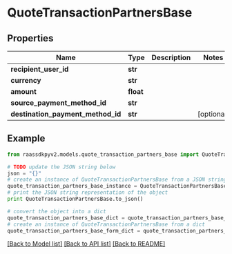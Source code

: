 # QuoteTransactionPartnersBase


## Properties
Name | Type | Description | Notes
------------ | ------------- | ------------- | -------------
**recipient_user_id** | **str** |  | 
**currency** | **str** |  | 
**amount** | **float** |  | 
**source_payment_method_id** | **str** |  | 
**destination_payment_method_id** | **str** |  | [optional] 

## Example

```python
from raassdkpyv2.models.quote_transaction_partners_base import QuoteTransactionPartnersBase

# TODO update the JSON string below
json = "{}"
# create an instance of QuoteTransactionPartnersBase from a JSON string
quote_transaction_partners_base_instance = QuoteTransactionPartnersBase.from_json(json)
# print the JSON string representation of the object
print QuoteTransactionPartnersBase.to_json()

# convert the object into a dict
quote_transaction_partners_base_dict = quote_transaction_partners_base_instance.to_dict()
# create an instance of QuoteTransactionPartnersBase from a dict
quote_transaction_partners_base_form_dict = quote_transaction_partners_base.from_dict(quote_transaction_partners_base_dict)
```
[[Back to Model list]](../README.md#documentation-for-models) [[Back to API list]](../README.md#documentation-for-api-endpoints) [[Back to README]](../README.md)


